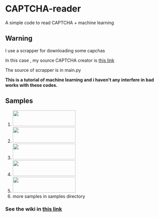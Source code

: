 # CAPTCHA-reader
A simple code to read CAPTCHA + machine learning

## Warning
I use a scrapper for downloading some capchas

In this case , my source CAPTCHA creator is [this link](http://student.iaun.ac.ir)

The source of scrapper is in main.py

**This is a tutorial of machine learning and i haven't any interfere in bad works with these codes.**

## Samples 
1. <img src="https://i.imgsafe.org/424d080c3e.jpg" style="width:200px;height:50px;"/>
2. <img src="https://i.imgsafe.org/424d12ea82.jpg" style="width:200px;height:50px;"/>
3. <img src="https://i.imgsafe.org/424d20429a.jpg" style="width:200px;height:50px;"/>
4. <img src="https://i.imgsafe.org/424d27e329.jpg" style="width:200px;height:50px;"/>
5. <img src="https://i.imgsafe.org/424d337027.jpg" style="width:200px;height:50px;"/>
6. more samples in samples directory

### See the wiki in [this link](https://github.com/ahmdrz/capcha-reader/wiki)
